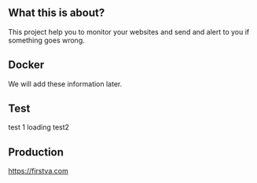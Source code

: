 ## What this is about?

This project help you to monitor your websites and send and alert to you if something goes wrong.

## Docker

We will add these information later.

## Test
test 1 loading
test2


## Production

https://firstva.com